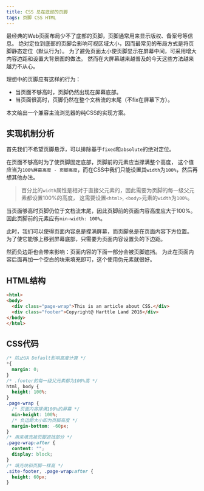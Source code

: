 ```yaml
---
title: CSS 总在底部的页脚
tags: 页脚 CSS HTML
---
```


最经典的Web页面布局少不了底部的页脚，页脚通常用来显示版权、备案号等信息。
绝对定位到底部的页脚会影响可视区域大小，因而最常见的布局方式是将页脚静态定位（默认行为）。
为了避免页面太小使页脚显示在屏幕中间，可采用增大内容边距和设置大背景图的做法。
然而在大屏幕越来越普及的今天这些方法越来越力不从心。

理想中的页脚应有这样的行为：

* 当页面不够高时，页脚仍然出现在屏幕底部。
* 当页面很高时，页脚仍然在整个文档流的末尾（不fix在屏幕下方）。

本文给出一个兼容主流浏览器的纯CSS的实现方案。

<!--more-->

## 实现机制分析

首先我们不希望页脚悬浮，可以排除基于`fixed`和`absolute`的绝对定位。

在页面不够高时为了使页脚固定底部，页脚前的元素应当撑满整个高度，
这个值应当为`100%屏幕高度 - 页脚高度`，而在CSS中我们只能设置其`width`为`100%`，然后再想其他办法。

> 百分比的`width`属性是相对于直接父元素的，因此需要为页脚的每一级父元素都设置100%的高度，
> 这需要设置`<html>`, `<body>`元素的`width`为`100%`。

当页面够高时页脚仍位于文档流末尾，因此页脚前的页面内容高度应大于100%。
因此页脚前的元素应有`min-width: 100%`。

此时，我们可以使得页面内容总是撑满屏幕，而页脚总是在页面内容下方位置。
为了使它能够上移到屏幕底部，只需要为页面内容设置负的下边距。

然而负边距也会带来影响：页面内容的下面一部分会被页脚遮挡。
为此在页面内容后面再加一个空白的块来填充即可，这个使用伪元素就很好。

## HTML结构

```html
<html>
<body>
  <div class="page-wrap">This is an article about CSS.</div>
  <div class="footer">Copyright@ Harttle Land 2016</div>
</body>
</html>
```

## CSS代码

```css
/* 防止UA Default影响高度计算 */
*{
  margin: 0;
}
/* .footer的每一级父元素都为100%高 */
html, body {
  height: 100%;
}
.page-wrap {
  /* 页面内容撑满100%的屏幕 */
  min-height: 100%;
  /* 负边距大小即为页脚高度 */
  margin-bottom: -60px; 
}
/* 用来填充被页脚遮挡部分 */
.page-wrap:after {
  content: "";
  display: block;
}
/* 填充块和页脚一样高 */
.site-footer, .page-wrap:after {
  height: 60px; 
}
```
